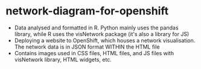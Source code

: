 # network-diagram-for-openshift
* Data analysed and formatted in R. Python mainly uses the pandas library, while R uses the visNetwork package (it's also a library for JS)
* Deploying a website to OpenShift, which houses a network visualisation. The network data is in JSON format WITHIN the HTML file
* Contains images used in CSS files, HTML files, and JS files with visNetwork library, HTML widgets, etc.
